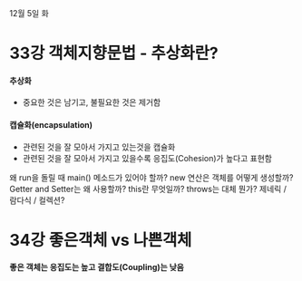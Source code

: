 12월 5일 화

# 33강 객체지향문법 - 추상화란?

#### 추상화
- 중요한 것은 남기고, 불필요한 것은 제거함

#### 캡슐화(encapsulation)
- 관련된 것을 잘 모아서 가지고 있는것을 캡슐화
- 관련된 것을 잘 모아서 가지고 있을수록 응집도(Cohesion)가 높다고 표현함




왜 run을 돌릴 때 main() 메소드가 있어야 할까?
new 연산은 객체를 어떻게 생성할까?
Getter and Setter는 왜 사용할까?
this란 무엇일까?
throws는 대체 뭔가?
제네릭 / 람다식 / 컬렉션?




# 34강 좋은객체 vs 나쁜객체

#### 좋은 객체는 응집도는 높고 결합도(Coupling)는 낮음